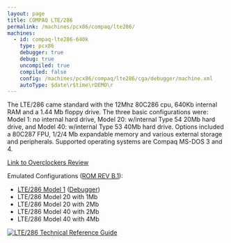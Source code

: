 ```yaml
---
layout: page
title: COMPAQ LTE/286
permalink: /machines/pcx86/compaq/lte286/
machines:
  - id: compaq-lte286-640k
    type: pcx86
    debugger: true
    debug: true
    uncompiled: true
    compiled: false
    config: /machines/pcx86/compaq/lte286/cga/debugger/machine.xml
    autoType: $date\r$time\rDEMO\r
---
```


The LTE/286 came standard with the 12Mhz 80C286 cpu, 640Kb internal RAM and a 1.44 Mb floppy drive. The three basic configurations were: Model 1: no internal hard drive, Model 20: w/internal Type 54 20Mb hard drive, and Model 40: w/internal Type 53 40Mb hard drive.  Options included a 80C287 FPU, 1/2/4 Mb expandable memory and various external storage and peripherals. Supported operating systems are Compaq MS-DOS 3 and 4.

[Link to Overclockers Review](https://www.overclockers.com/compaq-lte-286-model-40/)

Emulated Configurations ([ROM REV B.1](/machines/pcx86/compaq/lte286/rom/)):
  - [LTE/286 Model 1](/machines/pcx86/compaq/lte286/cga/machine.xml) ([Debugger](/machines/pcx86/compaq/lte286/cga/debugger/machine.xml))
  - LTE/286 Model 20 with 1Mb
  - LTE/286 Model 20 with 2Mb
  - LTE/286 Model 40 with 2Mb
  - LTE/286 Model 40 with 4Mb

[![LTE/286 Technical Reference Guide](/machines/pcx86/compaq/lte286/covers/COMPAQ_LTE_LTE286_Technical_Reference_Guide_1990_03.jpg)](https://ia601508.us.archive.org/20/items/trg-lte-lte-286-1990-03/TRG_LTE_LTE286_1990_03.pdf)
